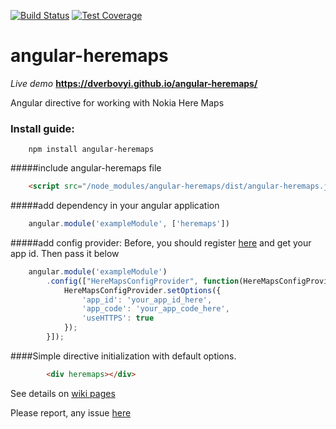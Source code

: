 [![Build Status](https://travis-ci.org/dverbovyi/angular-heremaps.svg?branch=master)](https://travis-ci.org/dverbovyi/angular-heremaps) [![Test Coverage](https://codeclimate.com/github/dverbovyi/angular-heremaps/badges/coverage.svg)](https://codeclimate.com/github/dverbovyi/angular-heremaps/coverage)

# angular-heremaps
*Live demo* **https://dverbovyi.github.io/angular-heremaps/**

Angular directive for working with Nokia Here Maps

### Install guide:

        npm install angular-heremaps

#####include angular-heremaps file

```html
    <script src="/node_modules/angular-heremaps/dist/angular-heremaps.js" type="text/javascript"></script>
```
    
#####add dependency in your angular application

```javascript 
    angular.module('exampleModule', ['heremaps'])
```
        
#####add config provider:
Before, you should register [here](https://developer.here.com/plans/api/consumer-mapping) and get your app id. Then pass it below

```javascript
    angular.module('exampleModule')
        .config(["HereMapsConfigProvider", function(HereMapsConfigProvider) {
            HereMapsConfigProvider.setOptions({
                'app_id': 'your_app_id_here',
                'app_code': 'your_app_code_here',
                'useHTTPS': true
            });
        }]);
```

####Simple directive initialization with default options.

```html
        <div heremaps></div>
```

See details on [wiki pages](https://github.com/dverbovyi/angular-heremaps/wiki)

Please report, any issue [here](https://github.com/dverbovyi/angular-heremaps/issues)

